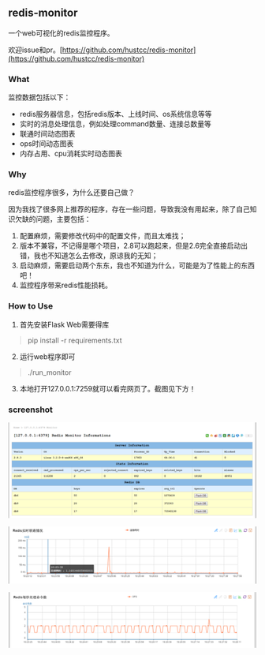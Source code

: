 ## redis-monitor ##

一个web可视化的redis监控程序。

欢迎issue和pr。[https://github.com/hustcc/redis-monitor](https://github.com/hustcc/redis-monitor) 

### What ###

监控数据包括以下：

 - redis服务器信息，包括redis版本、上线时间、os系统信息等等
 - 实时的消息处理信息，例如处理command数量、连接总数量等
 - 联通时间动态图表
 - ops时间动态图表
 - 内存占用、cpu消耗实时动态图表
 
 
### Why ###

redis监控程序很多，为什么还要自己做？

因为我找了很多网上推荐的程序，存在一些问题，导致我没有用起来，除了自己知识欠缺的问题，主要包括：

1. 配置麻烦，需要修改代码中的配置文件，而且太难找；
2. 版本不兼容，不记得是哪个项目，2.8可以跑起来，但是2.6完全直接启动出错，我也不知道怎么去修改，原谅我的无知；
3. 启动麻烦，需要启动两个东东，我也不知道为什么，可能是为了性能上的东西吧！
4. 监控程序带来redis性能损耗。


### How to Use ###

1. 首先安装Flask Web需要得库
> pip install -r requirements.txt 

2. 运行web程序即可
> ./run_monitor

3. 本地打开127.0.0.1:7259就可以看完网页了。截图见下方！

### screenshot ###

![shot_1](/doc/shot/shot_1.png)

![shot_2](/doc/shot/shot_2.png)

![shot_3](/doc/shot/shot_3.png)